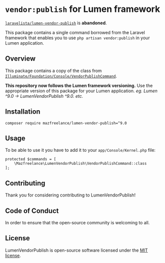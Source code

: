 # `vendor:publish` for Lumen framework

[`laravelista/lumen-vendor-publish`](https://github.com/laravelista/lumen-vendor-publish) is **abandoned**.

This package contains a single command borrowed from the Laravel framework that enables you to use `php artisan vendor:publish` in your Lumen application.

## Overview

This package contains a copy of the class from [`Illuminate/Foundation/Console/VendorPublishCommand`](https://github.com/laravel/framework/blob/9.x/src/Illuminate/Foundation/Console/VendorPublishCommand.php).

**This repository now follows the Lumen framework versioning.** Use the appropriate version of this package for your Lumen application. _eg. Lumen ^9.0 -> LumenVendorPublish ^9.0. etc._

## Installation

```
composer require mazfreelance/lumen-vendor-publish=^9.0
```

## Usage

To be able to use it you have to add it to your `app/Console/Kernel.php` file:

```
protected $commands = [
    \Mazfreelance\LumenVendorPublish\VendorPublishCommand::class
];
```

## Contributing

Thank you for considering contributing to LumenVendorPublish!

## Code of Conduct

In order to ensure that the open-source community is welcoming to all.

## License

LumenVendorPublish is open-source software licensed under the [MIT license](https://opensource.org/licenses/MIT).

